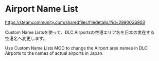 # Airport Name List
https://steamcommunity.com/sharedfiles/filedetails/?id=2990036903

Custom Name Listsを使って、DLC Airportsの空港エリア名を日本の実在する空港名へ変更します。

Use Custom Name Lists MOD to change the Airport area names in DLC Airports to the names of actual airports in Japan.
